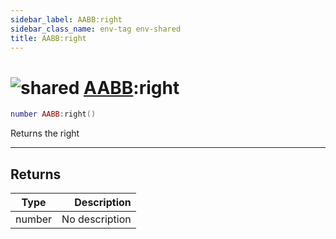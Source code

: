 ```yaml
---
sidebar_label: AABB:right
sidebar_class_name: env-tag env-shared
title: AABB:right
---
```


# <img src='/img/wiki/shared.png' alt='shared' classname='env-tag' /> [AABB](../aabb/README.md):right

```lua
number AABB:right()
```

Returns the right<br/>

-----------------
## Returns

| Type   | Description |
| ------ | ----------: |
| number | No description |
